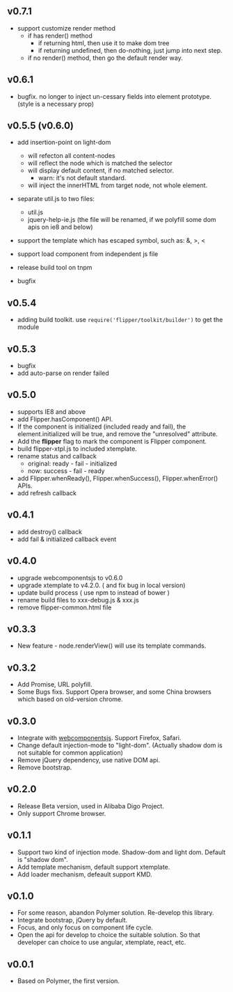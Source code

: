 ## v0.7.1
- support customize render method
    - if has render() method
        - if returning html, then use it to make dom tree
        - if returning undefined, then do-nothing, just jump into next step.
    - if no render() method, then go the default render way.

## v0.6.1
- bugfix. no longer to  inject un-cessary fields into element prototype. (style is a necessary prop)

## v0.5.5 (v0.6.0)
- add <content> insertion-point on light-dom
    - <content> will refecton all content-nodes
    - <content select="[selector]"></content> will reflect the node which is matched the selector
    - <content select="[selector]" default="..html.."></content> will display default content, if no matched selector.
        * warn: it's not default standard.
    - <content select="[selector]" inner> will inject the innerHTML from target node, not whole element.

- separate util.js to two files:
    - util.js
    - jquery-help-ie.js (the file will be renamed, if we polyfill some dom apis on ie8 and below)

- support the template which has escaped symbol, such as: &, >, <
- support load component from independent js file
- release build tool on tnpm
- bugfix

## v0.5.4
- adding build toolkit. use `require('flipper/toolkit/builder')` to get the module

## v0.5.3
- bugfix
- add auto-parse on render failed

## v0.5.0
- supports IE8 and above
- add Flipper.hasComponent() API.
- If the component is initialized (included ready and fail), the element.initialized will be true, and remove the "unresolved" attribute.
- Add the __flipper__ flag to mark the component is Flipper component.
- build flipper-xtpl.js to included xtemplate.
- rename status and callback
    + original: ready - fail - initialized
    + now: success - fail - ready
- add Flipper.whenReady(), Flipper.whenSuccess(), Flipper.whenError() APIs.
- add refresh callback

## v0.4.1
- add destroy() callback
- add fail & initialized callback event

## v0.4.0
- upgrade webcomponentsjs to v0.6.0
- upgrade xtemplate to v4.2.0. ( and fix bug in local version)
- update build process ( use npm to instead of bower )
- rename build files to xxx-debug.js & xxx.js
- remove flipper-common.html file

## v0.3.3
- New feature - node.renderView() will use its template commands.

## v0.3.2
- Add Promise, URL polyfill.
- Some Bugs fixs. Support Opera browser, and some China browsers which based on old-version chrome.

## v0.3.0
- Integrate with [webcomponentsjs](https://github.com/webcomponents/webcomponentsjs). Support Firefox, Safari.
- Change default injection-mode to "light-dom". (Actually shadow dom is not suitable for common application)
- Remove jQuery dependency, use native DOM api.
- Remove bootstrap.

## v0.2.0
- Release Beta version, used in Alibaba Digo Project.
- Only support Chrome browser.

## v0.1.1
- Support two kind of injection mode. Shadow-dom and light dom. Default is "shadow dom".
- Add template mechanism, default support xtemplate.
- Add loader mechanism, defeault support KMD.

## v0.1.0
- For some reason, abandon Polymer solution. Re-develop this library.
- Integrate bootstrap, jQuery by default.
- Focus, and only focus on component life cycle.
- Open the api for develop to choice the suitable solution. So that developer can choice to use angular, xtemplate, react, etc.

## v0.0.1
- Based on Polymer, the first version.
